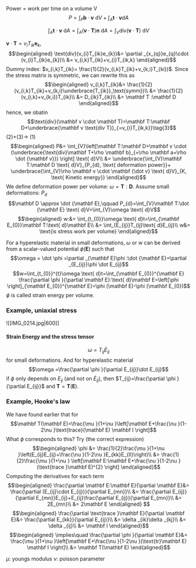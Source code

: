 Power = work per time on a volume V
$$P=\int_{P}\mathbf b \cdot \mathbf v \text{ d}V+\int_{A}\mathbf t \cdot \mathbf v dA \tag{1}$$

$$\int_{A}\mathbf t \cdot \mathbf v \text{ d}A=\int_{A}(\mathbf v \cdot \mathbf T)\mathbf n \text{ d}A=\int_{V}\text{div}(\mathbf v \cdot \mathbf T)\text{ d}V \tag{2}$$

$\mathbf v \cdot \mathbf T=v_{i}T_{ik}\mathbf{e}_{k}$,  
$$\begin{aligned}
\text{div}(v_{i}T_{ik}e_{k})&= \partial _{x_{q}}e_{q}\cdot (v_{i}T_{ik}e_{k})\\
&= v_{i,k}T_{ik}+v_{i}T_{ik,k}
\end{aligned}$$
Dummy index: $v_{i,k}T_{ik}= \frac{1}{2}(v_{i,k}T_{ik}+v_{k,i}T_{ki})$. 
Since the stress matrix is symmetric, we can rewrite this as 
$$\begin{aligned}
v_{i,k}T_{ik}&=  \frac{1}{2}(v_{i,k}T_{ik}+v_{k,i}\underbrace{T_{ik}}_\text{symm})\\
&= \frac{1}{2}(v_{i,k}+v_{k,i})T_{ik}\\
&= D_{ik}T_{ik}\\
&= \mathbf T :\mathbf D
\end{aligned}$$
hence, we obatin
$$\text{div}(\mathbf v \cdot \mathbf T)=\mathbf T:\mathbf D+\underbrace{\mathbf v \text{div T}}_{=v_{i}T_{ik,k}}\tag{3}$$
(2)+(3)-> (1)
$$\begin{aligned}
P&= \int_{V}\left[\mathbf T:\mathbf D+\mathbf v \cdot (\underbrace{\text{div}\mathbf T+\rho \mathbf b}_{=\rho \mathbf a=\rho \dot {\mathbf v}}) \right] \text{ d}V\\
&= \underbrace{\int_{V}\mathbf T:\mathbf D \text{ d}V}_{P_{d}, \text{ deformation power}}+ \underbrace{\int_{V}\rho \mathbf v \cdot \mathbf {\dot v} \text{ d}V}_{K, \text{ Kinetic energy}}
\end{aligned}$$
We define deformation power per volume: $\omega =\mathbf T:\mathbf D$.
Assume small deformations: $P_{d}$ 
$$\mathbf D \approx \dot {\mathbf E},\qquad P_{d}=\int_{V}\mathbf T:\dot {\mathbf E} \text{ d}V=\int_{V}\omega \text{ d}V$$
$$\begin{aligned}
w:&= \int_{t_{0}}\omega \text{ d}t=\int_{\mathbf E_{0}}\mathbf T:\text{ d}\mathbf E\\
&= \int_{E_{ij}}T_{ij}\text{ d}E_{ij}\\
w&= \text{is stress work per volume}
\end{aligned}$$

For a hyperelastic material in small deformations, $\omega$ or $w$ can be derived from a scalar-valued potential $\phi(\mathbf E)$ such that
$$\omega = \dot \phi =\partial _{\mathbf E}\phi :\dot {\mathbf E}=\partial _{E_{ij}}\phi \dot E_{ij}$$
$$w=\int_{t_{0}}^{t}\omega \text{ d}t=\int_{\mathbf E_{0}}^{\mathbf E} \frac{\partial \phi }{\partial \mathbf E}:\text{ d}\mathbf E=\left[\phi  \right]_{\mathbf E_{0}}^{\mathbf E}=\phi (\mathbf E)-\phi (\mathbf E_{0})$$
$\phi$ is called strain energy per volume.

### Example, uniaxial stress
![[IMG_0214.jpg|600]]

#### Strain Energy and the stress tensor
$$\omega =T_{ij}\dot E_{ij}$$
for small deformations. 
And for hyperelastic material
$$\omega =\frac{\partial \phi }{\partial E_{ij}}\dot E_{ij}$$
if $\phi$ only depends on $E_{ij}$ (and not on $\dot E_{ij}$), then $T_{ij}=\frac{\partial \phi }{\partial E_{ij}}$ and $\mathbf T=\mathbf T(\mathbf E)$.

### Example, Hooke's law
We have found earlier that for 
$$\mathbf T(\mathbf E)=\frac{\mu }{1+\nu }\left[\mathbf E+\frac{\nu }{1-2\nu }\text{trace}(\mathbf E) \mathbf I \right]$$
What $\phi$ corresponds to this?
Try (the correct expression)
$$\begin{aligned}
\phi &= \frac{1}{2}\frac{\mu }{1+\nu }\left(E_{ij}E_{ij}+\frac{\nu }{1-2\nu }E_{kk}E_{ll}\right)\\
&= \frac{1}{2}\frac{\mu }{1+\nu } \left[\mathbf E:\mathbf E+\frac{\nu }{1-2\nu }(\text{trace }\mathbf E)^{2} \right]
\end{aligned}$$
Computing the derivatives for each term
$$\begin{aligned}
\frac{\partial \mathbf E:\mathbf E}{\partial \mathbf E}&= \frac{\partial (E_{ij}\cdot E_{ij})}{\partial E_{mn}}\\
&= \frac{\partial E_{ij}}{\partial E_{mn}}E_{ij}+E_{ij}\frac{\partial E_{ij}}{\partial E_{mn}}\\
&= 2E_{mn}\\
&= 2\mathbf E
\end{aligned}
$$
$$\begin{aligned}
	\frac{\partial \text{trace }\mathbf E}{\partial \mathbf E}&= \frac{\partial E_{kk}}{\partial E_{ij}}\\
&= \delta _{ik}\delta _{kj}\\
&= \delta _{ij}\\
&= \mathbf I
\end{aligned}$$
$$\begin{aligned}
\implies\quad \frac{\partial \phi }{\partial \mathbf E}&= \frac{\mu }{1+\nu }\left[\mathbf E+\frac{\nu }{1-2\nu }(\text{tr}\mathbf E) \mathbf I \right]\\
&= \mathbf T(\mathbf E)
\end{aligned}$$

$\mu :$ youngs modulus
$\nu :$ poisson parameter